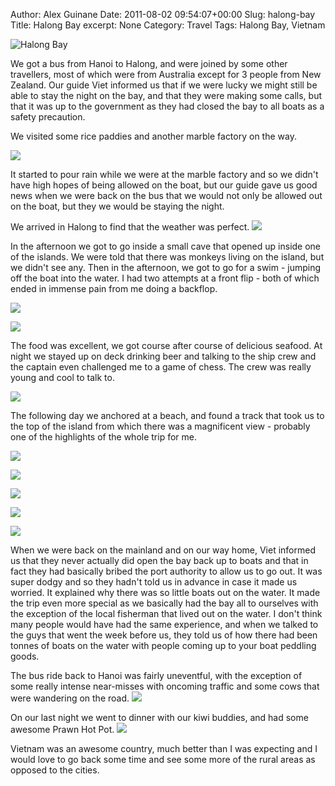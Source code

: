 Author: Alex Guinane
Date: 2011-08-02 09:54:07+00:00
Slug: halong-bay
Title: Halong Bay
excerpt: None
Category: Travel
Tags: Halong Bay, Vietnam

![Halong Bay](/images/2011/2011-08-02-halong-bay/p1080464.jpg)

We got a bus from Hanoi to Halong, and were joined by some other travellers, most of which were from Australia except for 3 people from New Zealand. Our guide Viet informed us that if we were lucky we might still be able to stay the night on the bay, and that they were making some calls, but that it was up to the government as they had closed the bay to all boats as a safety precaution.

We visited some rice paddies and another marble factory on the way.

![](/images/2011/2011-08-02-halong-bay/P1080367.jpg)

It started to pour rain while we were at the marble factory and so we didn't have high hopes of being allowed on the boat, but our guide gave us good news when we were back on the bus that we would not only be allowed out on the boat, but they we would be staying the night.

We arrived in Halong to find that the weather was perfect.
![](/images/2011/2011-08-02-halong-bay/P1080384.jpg)

In the afternoon we got to go inside a small cave that opened up inside one of the islands. We were told that there was monkeys living on the island, but we didn't see any. Then in the afternoon, we got to go for a swim - jumping off the boat into the water. I had two attempts at a front flip - both of which ended in immense pain from me doing a backflop.

![](/images/2011/2011-08-02-halong-bay/P1080418.jpg)

![](/images/2011/2011-08-02-halong-bay/P1080423.jpg)

The food was excellent, we got course after course of delicious seafood. At night we stayed up on deck drinking beer and talking to the ship crew and the captain even challenged me to a game of chess. The crew was really young and cool to talk to.

![](/images/2011/2011-08-02-halong-bay/P1080435.jpg)

The following day we anchored at a beach, and found a track that took us to the top of the island from which there was a magnificent view - probably one of the highlights of the whole trip for me.

![](/images/2011/2011-08-02-halong-bay/P1080461.jpg)

![](/images/2011/2011-08-02-halong-bay/P1080464.jpg)

![](/images/2011/2011-08-02-halong-bay/P1080466.jpg)

![](/images/2011/2011-08-02-halong-bay/P1080469.jpg)

![](/images/2011/2011-08-02-halong-bay/P1080483.jpg)

When we were back on the mainland and on our way home, Viet informed us that they never actually did open the bay back up to boats and that in fact they had basically bribed the port authority to allow us to go out. It was super dodgy and so they hadn't told us in advance in case it made us worried. It explained why there was so little boats out on the water. It made the trip even more special as we basically had the bay all to ourselves with the exception of the local fisherman that lived out on the water. I don't think many people would have had the same experience, and when we talked to the guys that went the week before us, they told us of how there had been tonnes of boats on the water with people coming up to your boat peddling goods.

The bus ride back to Hanoi was fairly uneventful, with the exception of some really intense near-misses with oncoming traffic and some cows that were wandering on the road.
![](/images/2011/2011-08-02-halong-bay/P1080516.jpg)

On our last night we went to dinner with our kiwi buddies, and had some awesome Prawn Hot Pot.
![](/images/2011/2011-08-02-halong-bay/P1080527.jpg)

Vietnam was an awesome country, much better than I was expecting and I would love to go back some time and see some more of the rural areas as opposed to the cities.
